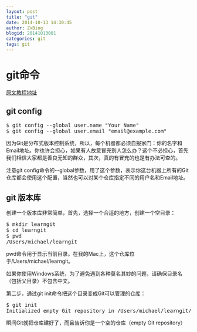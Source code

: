```yaml
---
layout: post
title: "git"
date: 2014-10-13 14:30:45
author: ZxBing
blogid: 20141013001
categories: git
tags: git
---
```

# git命令 #

[原文教程地址](http://www.liaoxuefeng.com/wiki/0013739516305929606dd18361248578c67b8067c8c017b000)

## git config ##

<pre class="prettyprint linenums Lang-bash">
$ git config --global user.name "Your Name"
$ git config --global user.email "email@example.com"
</pre>

因为Git是分布式版本控制系统，所以，每个机器都必须自报家门：你的名字和Email地址。你也许会担心，如果有人故意冒充别人怎么办？这个不必担心，首先我们相信大家都是善良无知的群众，其次，真的有冒充的也是有办法可查的。

注意git config命令的--global参数，用了这个参数，表示你这台机器上所有的Git仓库都会使用这个配置，当然也可以对某个仓库指定不同的用户名和Email地址。

## git 版本库 ##

创建一个版本库非常简单，首先，选择一个合适的地方，创建一个空目录：

<pre class="prettyprint linenums Lang-bash">
$ mkdir learngit
$ cd learngit
$ pwd
/Users/michael/learngit
</pre>

pwd命令用于显示当前目录。在我的Mac上，这个仓库位于/Users/michael/learngit。

如果你使用Windows系统，为了避免遇到各种莫名其妙的问题，请确保目录名（包括父目录）不包含中文。

第二步，通过git init命令把这个目录变成Git可以管理的仓库：

<pre class="prettyprint linenums Lang-bash">
$ git init
Initialized empty Git repository in /Users/michael/learngit/.git/
</pre>

瞬间Git就把仓库建好了，而且告诉你是一个空的仓库（empty Git repository）